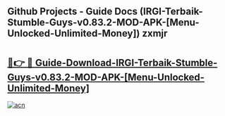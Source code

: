 ## Github Projects - Guide Docs (IRGI-Terbaik-Stumble-Guys-v0.83.2-MOD-APK-[Menu-Unlocked-Unlimited-Money]) zxmjr

# <h2><a href="https://apkcomod.com?title=IRGI-Terbaik-Stumble-Guys-v0.83.2-MOD-APK-[Menu-Unlocked-Unlimited-Money]">🔗👉 🔴 Guide-Download-IRGI-Terbaik-Stumble-Guys-v0.83.2-MOD-APK-[Menu-Unlocked-Unlimited-Money] </a></h2>

[![acn](https://github.com/user-attachments/assets/0f9c940e-d8b0-45ae-aac7-cd30a18b3e1c)](https://apkcomod.com?title=IRGI-Terbaik-Stumble-Guys-v0.83.2-MOD-APK-[Menu-Unlocked-Unlimited-Money])
